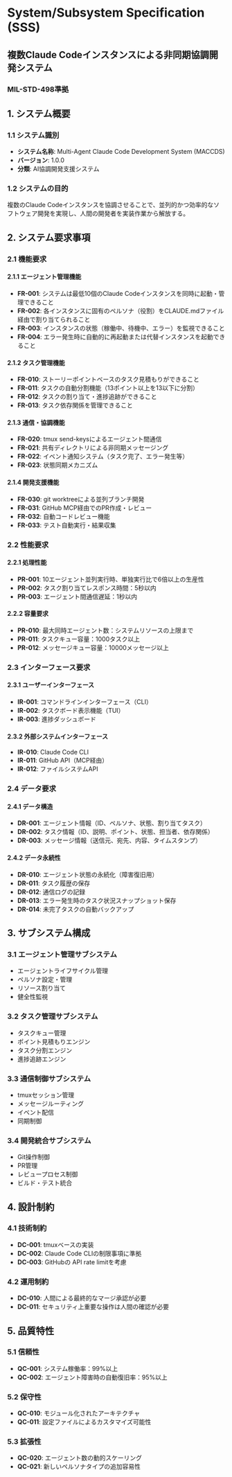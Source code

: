 # System/Subsystem Specification (SSS)
## 複数Claude Codeインスタンスによる非同期協調開発システム
### MIL-STD-498準拠

## 1. システム概要

### 1.1 システム識別
- **システム名称**: Multi-Agent Claude Code Development System (MACCDS)
- **バージョン**: 1.0.0
- **分類**: AI協調開発支援システム

### 1.2 システムの目的
複数のClaude Codeインスタンスを協調させることで、並列的かつ効率的なソフトウェア開発を実現し、人間の開発者を実装作業から解放する。

## 2. システム要求事項

### 2.1 機能要求

#### 2.1.1 エージェント管理機能
- **FR-001**: システムは最低10個のClaude Codeインスタンスを同時に起動・管理できること
- **FR-002**: 各インスタンスに固有のペルソナ（役割）をCLAUDE.mdファイル経由で割り当てられること
- **FR-003**: インスタンスの状態（稼働中、待機中、エラー）を監視できること
- **FR-004**: エラー発生時に自動的に再起動または代替インスタンスを起動できること

#### 2.1.2 タスク管理機能
- **FR-010**: ストーリーポイントベースのタスク見積もりができること
- **FR-011**: タスクの自動分割機能（13ポイント以上を13以下に分割）
- **FR-012**: タスクの割り当て・進捗追跡ができること
- **FR-013**: タスク依存関係を管理できること

#### 2.1.3 通信・協調機能
- **FR-020**: tmux send-keysによるエージェント間通信
- **FR-021**: 共有ディレクトリによる非同期メッセージング
- **FR-022**: イベント通知システム（タスク完了、エラー発生等）
- **FR-023**: 状態同期メカニズム

#### 2.1.4 開発支援機能
- **FR-030**: git worktreeによる並列ブランチ開発
- **FR-031**: GitHub MCP経由でのPR作成・レビュー
- **FR-032**: 自動コードレビュー機能
- **FR-033**: テスト自動実行・結果収集

### 2.2 性能要求

#### 2.2.1 処理性能
- **PR-001**: 10エージェント並列実行時、単独実行比で6倍以上の生産性
- **PR-002**: タスク割り当てレスポンス時間：5秒以内
- **PR-003**: エージェント間通信遅延：1秒以内

#### 2.2.2 容量要求
- **PR-010**: 最大同時エージェント数：システムリソースの上限まで
- **PR-011**: タスクキュー容量：1000タスク以上
- **PR-012**: メッセージキュー容量：10000メッセージ以上

### 2.3 インターフェース要求

#### 2.3.1 ユーザーインターフェース
- **IR-001**: コマンドラインインターフェース（CLI）
- **IR-002**: タスクボード表示機能（TUI）
- **IR-003**: 進捗ダッシュボード

#### 2.3.2 外部システムインターフェース
- **IR-010**: Claude Code CLI
- **IR-011**: GitHub API（MCP経由）
- **IR-012**: ファイルシステムAPI

### 2.4 データ要求

#### 2.4.1 データ構造
- **DR-001**: エージェント情報（ID、ペルソナ、状態、割り当てタスク）
- **DR-002**: タスク情報（ID、説明、ポイント、状態、担当者、依存関係）
- **DR-003**: メッセージ情報（送信元、宛先、内容、タイムスタンプ）

#### 2.4.2 データ永続性
- **DR-010**: エージェント状態の永続化（障害復旧用）
- **DR-011**: タスク履歴の保存
- **DR-012**: 通信ログの記録
- **DR-013**: エラー発生時のタスク状況スナップショット保存
- **DR-014**: 未完了タスクの自動バックアップ

## 3. サブシステム構成

### 3.1 エージェント管理サブシステム
- エージェントライフサイクル管理
- ペルソナ設定・管理
- リソース割り当て
- 健全性監視

### 3.2 タスク管理サブシステム
- タスクキュー管理
- ポイント見積もりエンジン
- タスク分割エンジン
- 進捗追跡エンジン

### 3.3 通信制御サブシステム
- tmuxセッション管理
- メッセージルーティング
- イベント配信
- 同期制御

### 3.4 開発統合サブシステム
- Git操作制御
- PR管理
- レビュープロセス制御
- ビルド・テスト統合

## 4. 設計制約

### 4.1 技術制約
- **DC-001**: tmuxベースの実装
- **DC-002**: Claude Code CLIの制限事項に準拠
- **DC-003**: GitHubの API rate limitを考慮

### 4.2 運用制約
- **DC-010**: 人間による最終的なマージ承認が必要
- **DC-011**: セキュリティ上重要な操作は人間の確認が必要

## 5. 品質特性

### 5.1 信頼性
- **QC-001**: システム稼働率：99%以上
- **QC-002**: エージェント障害時の自動復旧率：95%以上

### 5.2 保守性
- **QC-010**: モジュール化されたアーキテクチャ
- **QC-011**: 設定ファイルによるカスタマイズ可能性

### 5.3 拡張性
- **QC-020**: エージェント数の動的スケーリング
- **QC-021**: 新しいペルソナタイプの追加容易性